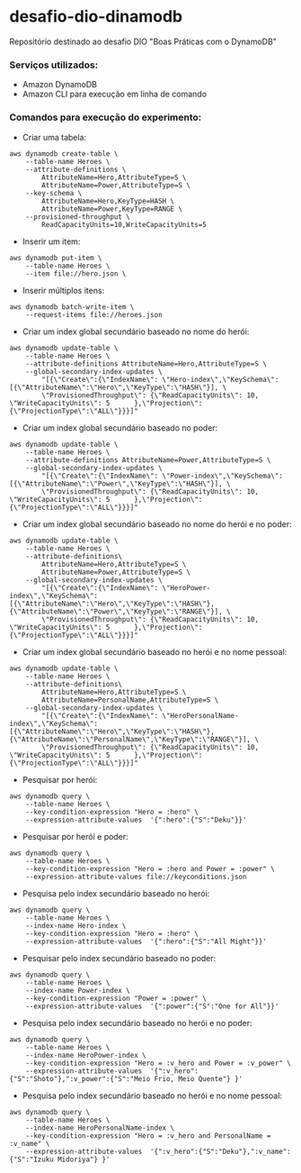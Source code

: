 # desafio-dio-dinamodb
Repositório destinado ao desafio DIO "Boas Práticas com o DynamoDB"

### Serviços utilizados:
  - Amazon DynamoDB
  - Amazon CLI para execução em linha de comando

### Comandos para execução do experimento:


- Criar uma tabela:

```
aws dynamodb create-table \
    --table-name Heroes \
    --attribute-definitions \
        AttributeName=Hero,AttributeType=S \
        AttributeName=Power,AttributeType=S \
    --key-schema \
        AttributeName=Hero,KeyType=HASH \
        AttributeName=Power,KeyType=RANGE \
    --provisioned-throughput \
        ReadCapacityUnits=10,WriteCapacityUnits=5
```

- Inserir um item:

```
aws dynamodb put-item \
    --table-name Heroes \
    --item file://hero.json \
```

- Inserir múltiplos itens:

```
aws dynamodb batch-write-item \
    --request-items file://heroes.json
```

- Criar um index global secundário baseado no nome do herói:

```
aws dynamodb update-table \
    --table-name Heroes \
    --attribute-definitions AttributeName=Hero,AttributeType=S \
    --global-secondary-index-updates \
        "[{\"Create\":{\"IndexName\": \"Hero-index\",\"KeySchema\":[{\"AttributeName\":\"Hero\",\"KeyType\":\"HASH\"}], \
        \"ProvisionedThroughput\": {\"ReadCapacityUnits\": 10, \"WriteCapacityUnits\": 5      },\"Projection\":{\"ProjectionType\":\"ALL\"}}}]"
```

- Criar um index global secundário baseado no poder:

```
aws dynamodb update-table \
    --table-name Heroes \
    --attribute-definitions AttributeName=Power,AttributeType=S \
    --global-secondary-index-updates \
        "[{\"Create\":{\"IndexName\": \"Power-index\",\"KeySchema\":[{\"AttributeName\":\"Power\",\"KeyType\":\"HASH\"}], \
        \"ProvisionedThroughput\": {\"ReadCapacityUnits\": 10, \"WriteCapacityUnits\": 5      },\"Projection\":{\"ProjectionType\":\"ALL\"}}}]"
```

- Criar um index global secundário baseado no nome do herói e no poder:

```
aws dynamodb update-table \
    --table-name Heroes \
    --attribute-definitions\
        AttributeName=Hero,AttributeType=S \
        AttributeName=Power,AttributeType=S \
    --global-secondary-index-updates \
        "[{\"Create\":{\"IndexName\": \"HeroPower-index\",\"KeySchema\":[{\"AttributeName\":\"Hero\",\"KeyType\":\"HASH\"}, {\"AttributeName\":\"Power\",\"KeyType\":\"RANGE\"}], \
        \"ProvisionedThroughput\": {\"ReadCapacityUnits\": 10, \"WriteCapacityUnits\": 5      },\"Projection\":{\"ProjectionType\":\"ALL\"}}}]"
```

- Criar um index global secundário baseado no herói e no nome pessoal:

```
aws dynamodb update-table \
    --table-name Heroes \
    --attribute-definitions\
        AttributeName=Hero,AttributeType=S \
        AttributeName=PersonalName,AttributeType=S \
    --global-secondary-index-updates \
        "[{\"Create\":{\"IndexName\": \"HeroPersonalName-index\",\"KeySchema\":[{\"AttributeName\":\"Hero\",\"KeyType\":\"HASH\"}, {\"AttributeName\":\"PersonalName\",\"KeyType\":\"RANGE\"}], \
        \"ProvisionedThroughput\": {\"ReadCapacityUnits\": 10, \"WriteCapacityUnits\": 5      },\"Projection\":{\"ProjectionType\":\"ALL\"}}}]"
```

- Pesquisar por herói:

```
aws dynamodb query \
    --table-name Heroes \
    --key-condition-expression "Hero = :hero" \
    --expression-attribute-values  '{":hero":{"S":"Deku"}}'
```

- Pesquisar por herói e poder:

```
aws dynamodb query \
    --table-name Heroes \
    --key-condition-expression "Hero = :hero and Power = :power" \
    --expression-attribute-values file://keyconditions.json
```

- Pesquisa pelo index secundário baseado no herói:

```
aws dynamodb query \
    --table-name Heroes \
    --index-name Hero-index \
    --key-condition-expression "Hero = :hero" \
    --expression-attribute-values  '{":hero":{"S":"All Might"}}'
```

- Pesquisar pelo index secundário baseado no poder:

```
aws dynamodb query \
    --table-name Heroes \
	--index-name Power-index \
    --key-condition-expression "Power = :power" \
    --expression-attribute-values  '{":power":{"S":"One for All"}}'
```

- Pesquisa pelo index secundário baseado no herói e no poder:

```
aws dynamodb query \
    --table-name Heroes \
    --index-name HeroPower-index \
    --key-condition-expression "Hero = :v_hero and Power = :v_power" \
    --expression-attribute-values  '{":v_hero":{"S":"Shoto"},":v_power":{"S":"Meio Frio, Meio Quente"} }'
```

- Pesquisa pelo index secundário baseado no herói e no nome pessoal:

```
aws dynamodb query \
    --table-name Heroes \
    --index-name HeroPersonalName-index \
    --key-condition-expression "Hero = :v_hero and PersonalName = :v_name" \
    --expression-attribute-values  '{":v_hero":{"S":"Deku"},":v_name":{"S":"Izuku Midoriya"} }'
```
